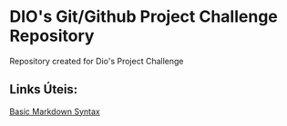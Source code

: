 # DIO's Git/Github Project Challenge Repository
Repository created for Dio's Project Challenge


## Links Úteis:
[Basic Markdown Syntax](https://www.markdownguide.org/basic-syntax/)
